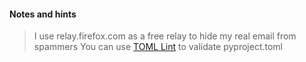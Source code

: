 #### Notes and hints

> I use relay.firefox.com as a free relay to hide my real email from spammers 
> You can use [TOML Lint](https://www.toml-lint.com/) to validate pyproject.toml

